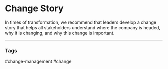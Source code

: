 # Change Story

In times of transformation, we recommend that leaders develop a change story that helps all stakeholders understand where the company is headed, why it is changing, and why this change is important.

---
### Tags
#change-management #change
